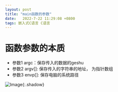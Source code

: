 ```yaml
---
layout: post
title: "main函数的参数"
date:   2022-7-22 11:29:08 +0800
tags: 嵌入式C语言 C语言
---
```


# 函数参数的本质

+ 参数1 argc：保存传入的数据的geshu
+ 参数2 argv[]: 保存传入的字符串的地址， 为指针数组
+ 参数3 envp[]: 保存电脑的系统路径



![Image](https://xusenfeng.github.io/myimages/24.jpg){:.shadow}


